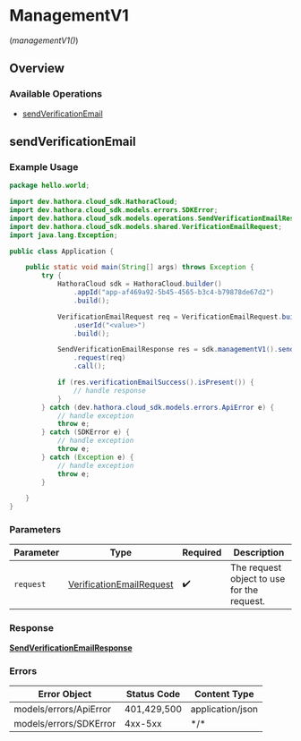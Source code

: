 # ManagementV1
(*managementV1()*)

## Overview

 

### Available Operations

* [sendVerificationEmail](#sendverificationemail)

## sendVerificationEmail

### Example Usage

```java
package hello.world;

import dev.hathora.cloud_sdk.HathoraCloud;
import dev.hathora.cloud_sdk.models.errors.SDKError;
import dev.hathora.cloud_sdk.models.operations.SendVerificationEmailResponse;
import dev.hathora.cloud_sdk.models.shared.VerificationEmailRequest;
import java.lang.Exception;

public class Application {

    public static void main(String[] args) throws Exception {
        try {
            HathoraCloud sdk = HathoraCloud.builder()
                .appId("app-af469a92-5b45-4565-b3c4-b79878de67d2")
                .build();

            VerificationEmailRequest req = VerificationEmailRequest.builder()
                .userId("<value>")
                .build();

            SendVerificationEmailResponse res = sdk.managementV1().sendVerificationEmail()
                .request(req)
                .call();

            if (res.verificationEmailSuccess().isPresent()) {
                // handle response
            }
        } catch (dev.hathora.cloud_sdk.models.errors.ApiError e) {
            // handle exception
            throw e;
        } catch (SDKError e) {
            // handle exception
            throw e;
        } catch (Exception e) {
            // handle exception
            throw e;
        }

    }
}
```

### Parameters

| Parameter                                                                   | Type                                                                        | Required                                                                    | Description                                                                 |
| --------------------------------------------------------------------------- | --------------------------------------------------------------------------- | --------------------------------------------------------------------------- | --------------------------------------------------------------------------- |
| `request`                                                                   | [VerificationEmailRequest](../../models/shared/VerificationEmailRequest.md) | :heavy_check_mark:                                                          | The request object to use for the request.                                  |

### Response

**[SendVerificationEmailResponse](../../models/operations/SendVerificationEmailResponse.md)**

### Errors

| Error Object           | Status Code            | Content Type           |
| ---------------------- | ---------------------- | ---------------------- |
| models/errors/ApiError | 401,429,500            | application/json       |
| models/errors/SDKError | 4xx-5xx                | \*\/*                  |
